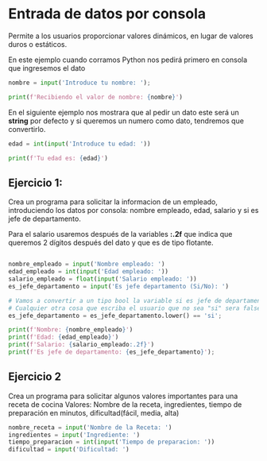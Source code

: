 
# Entrada de datos por consola

Permite a los usuarios proporcionar valores dinámicos, en lugar de valores duros o estáticos.

En este ejemplo cuando corramos Python nos pedirá primero en consola que ingresemos el dato

```python
nombre = input('Introduce tu nombre: ');

print(f'Recibiendo el valor de nombre: {nombre}')
```

En el siguiente ejemplo nos mostrara que al pedir un dato este será un **string** por defecto y si queremos un numero como dato, tendremos que convertirlo.

```python
edad = int(input('Introduce tu edad: '))

print(f'Tu edad es: {edad}')
```


## Ejercicio 1:

Crea un programa para solicitar la informacion de un empleado, introduciendo los datos por consola: nombre empleado, edad, salario y si es jefe de departamento.

Para el salario usaremos después de la variables **:.2f**  que indica que queremos 2 dígitos después del dato y que es de tipo flotante.

```python

nombre_empleado = input('Nombre empleado: ')
edad_empleado = int(input('Edad empleado: '))
salario_empleado = float(input('Salario empleado: '))
es_jefe_departamento = input('Es jefe departamento (Si/No): ')

# Vamos a convertir a un tipo bool la variable si es jefe de departamento
# Cualquier otra cosa que escriba el usuario que no sea "si" sera false
es_jefe_departamento = es_jefe_departamento.lower() == 'si';

print(f'Nombre: {nombre_empleado}')
print(f'Edad: {edad_empleado}')
print(f'Salario: {salario_empleado:.2f}')
print(f'Es jefe de departamento: {es_jefe_departamento}');
```


## Ejercicio 2

Crea un programa para solicitar algunos valores importantes para una receta de cocina
Valores: Nombre de la receta, ingredientes, tiempo de preparación en minutos, dificultad(fácil, media, alta)


```python
nombre_receta = input('Nombre de la Receta: ')
ingredientes = input('Ingrediente: ')
tiempo_preparacion = int(input('Tiempo de preparacion: '))
dificultad = input('Dificultad: ')
```

